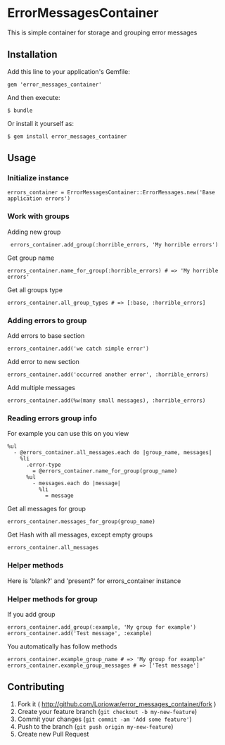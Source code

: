 # ErrorMessagesContainer

This is simple container for storage and grouping error messages

## Installation

Add this line to your application's Gemfile:

    gem 'error_messages_container'

And then execute:

    $ bundle

Or install it yourself as:

    $ gem install error_messages_container

## Usage

### Initialize instance

    errors_container = ErrorMessagesContainer::ErrorMessages.new('Base application errors')

### Work with groups

Adding new group

     errors_container.add_group(:horrible_errors, 'My horrible errors')

Get group name

    errors_container.name_for_group(:horrible_errors) # => 'My horrible errors'

Get all groups type

    errors_container.all_group_types # => [:base, :horrible_errors]

### Adding errors to group

Add errors to base section

    errors_container.add('we catch simple error')

Add error to new section

    errors_container.add('occurred another error', :horrible_errors)

Add multiple messages

    errors_container.add(%w(many small messages), :horrible_errors)

### Reading errors group info

For example you can use this on you view

    %ul
      - @errors_container.all_messages.each do |group_name, messages|
        %li
          .error-type
            = @errors_container.name_for_group(group_name)
          %ul
            - messages.each do |message|
              %li
                = message

Get all messages for group

    errors_container.messages_for_group(group_name)

Get Hash with all messages, except empty groups

    errors_container.all_messages

### Helper methods

Here is 'blank?' and 'present?' for errors_container instance

### Helper methods for group

If you add group

    errors_container.add_group(:example, 'My group for example')
    errors_container.add('Test message', :example)

You automatically has follow methods

    errors_container.example_group_name # => 'My group for example'
    errors_container.example_group_messages # => ['Test message']

## Contributing

1. Fork it ( http://github.com/Loriowar/error_messages_container/fork )
2. Create your feature branch (`git checkout -b my-new-feature`)
3. Commit your changes (`git commit -am 'Add some feature'`)
4. Push to the branch (`git push origin my-new-feature`)
5. Create new Pull Request
